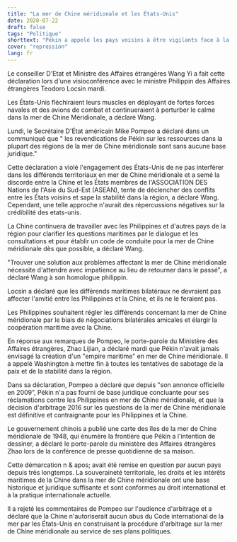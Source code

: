 ```yaml
---
title: "La mer de Chine méridionale et les États-Unis"
date: 2020-07-22
draft: false
tags: "Politique"
shorttext: "Pékin a appelé les pays voisins à être vigilants face à la tendance américaine à militariser la mer de Chine méridionale et à maintenir la paix et la stabilité dans la région."
cover: "repression"
lang: fr
---
```


Le conseiller D'Etat et Ministre des Affaires étrangères Wang Yi a fait cette déclaration lors d'une visioconférence avec le ministre Philippin des Affaires étrangères Teodoro Locsin mardi.

Les États-Unis fléchiraient leurs muscles en déployant de fortes forces navales et des avions de combat et continueraient à perturber le calme dans la mer de Chine Méridionale, a déclaré Wang.

Lundi, le Secrétaire D'État américain Mike Pompeo a déclaré dans un communiqué que " les revendications de Pékin sur les ressources dans la plupart des régions de la mer de Chine méridionale sont sans aucune base juridique."

Cette déclaration a violé l'engagement des États-Unis de ne pas interférer dans les différends territoriaux en mer de Chine méridionale et a semé la discorde entre la Chine et les États membres de l'ASSOCIATION DES Nations de l'Asie du Sud-Est (ASEAN), tente de déclencher des conflits entre les États voisins et sape la stabilité dans la région, a déclaré Wang. Cependant, une telle approche n'aurait des répercussions négatives sur la crédibilité des etats-unis.

La Chine continuera de travailler avec les Philippines et d'autres pays de la région pour clarifier les questions maritimes par le dialogue et les consultations et pour établir un code de conduite pour la mer de Chine méridionale dès que possible, a déclaré Wang.

"Trouver une solution aux problèmes affectant la mer de Chine méridionale nécessite d'attendre avec impatience au lieu de retourner dans le passé", a déclaré Wang à son homologue philippin.

Locsin a déclaré que les différends maritimes bilatéraux ne devraient pas affecter l'amitié entre les Philippines et la Chine, et ils ne le feraient pas.

Les Philippines souhaitent régler les différends concernant la mer de Chine méridionale par le biais de négociations bilatérales amicales et élargir la coopération maritime avec la Chine.

En réponse aux remarques de Pompeo, le porte-parole du Ministère des Affaires étrangères, Zhao Lijian, a déclaré mardi que Pékin n'avait jamais envisagé la création d'un "empire maritime" en mer de Chine méridionale. Il a appelé Washington à mettre fin à toutes les tentatives de sabotage de la paix et de la stabilité dans la région.

Dans sa déclaration, Pompeo a déclaré que depuis "son annonce officielle en 2009”, Pékin n'a pas fourni de base juridique concluante pour ses réclamations contre les Philippines en mer de Chine méridionale, et que la décision d'arbitrage 2016 sur les questions de la mer de Chine méridionale est définitive et contraignante pour les Philippines et la Chine.

Le gouvernement chinois a publié une carte des îles de la mer de Chine méridionale de 1948, qui énumère la frontière que Pékin a l'intention de dessiner, a déclaré le porte-parole du ministère des Affaires étrangères Zhao lors de la conférence de presse quotidienne de sa maison.

Cette démarcation n & apos; avait été remise en question par aucun pays depuis très longtemps. La souveraineté territoriale, les droits et les intérêts maritimes de la Chine dans la mer de Chine méridionale ont une base historique et juridique suffisante et sont conformes au droit international et à la pratique internationale actuelle.

Il a rejeté les commentaires de Pompeo sur l'audience d'arbitrage et a déclaré que la Chine n'autoriserait aucun abus du Code international de la mer par les États-Unis en construisant la procédure d'arbitrage sur la mer de Chine méridionale au service de ses plans politiques.
